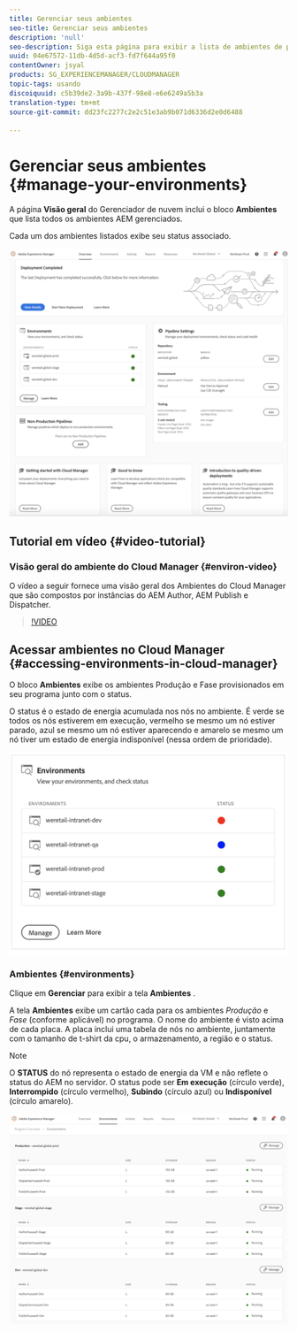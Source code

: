 ```yaml
---
title: Gerenciar seus ambientes
seo-title: Gerenciar seus ambientes
description: 'null'
seo-description: Siga esta página para exibir a lista de ambientes de produção e de não produção usados para configurar e executar o pipeline de CI/CD no Cloud Manager.
uuid: 04e67572-11db-4d5d-acf3-fd7f644a95f0
contentOwner: jsyal
products: SG_EXPERIENCEMANAGER/CLOUDMANAGER
topic-tags: usando
discoiquuid: c5b39de2-3a9b-437f-98e8-e6e6249a5b3a
translation-type: tm+mt
source-git-commit: dd23fc2277c2e2c51e3ab9b071d6336d2e0d6488

---
```



# Gerenciar seus ambientes {#manage-your-environments}

A página **Visão geral** do Gerenciador de nuvem inclui o bloco **Ambientes** que lista todos os ambientes AEM gerenciados.

Cada um dos ambientes listados exibe seu status associado.

![](assets/Manage_Environments1.png)

## Tutorial em vídeo {#video-tutorial}

### Visão geral do ambiente do Cloud Manager {#environ-video}

O vídeo a seguir fornece uma visão geral dos Ambientes do Cloud Manager que são compostos por instâncias do AEM Author, AEM Publish e Dispatcher.

>[!VIDEO](https://video.tv.adobe.com/v/26318/?captions=por_br)

## Acessar ambientes no Cloud Manager {#accessing-environments-in-cloud-manager}

O bloco **Ambientes** exibe os ambientes Produção e Fase provisionados em seu programa junto com o status.

O status é o estado de energia acumulada nos nós no ambiente. É verde se todos os nós estiverem em execução, vermelho se mesmo um nó estiver parado, azul se mesmo um nó estiver aparecendo e amarelo se mesmo um nó tiver um estado de energia indisponível (nessa ordem de prioridade).

![](assets/manage_environments-screen2.png)

### Ambientes {#environments}

Clique em **Gerenciar** para exibir a tela **Ambientes** .

A tela **Ambientes** exibe um cartão cada para os ambientes *Produção* e *Fase* (conforme aplicável) no programa. O nome do ambiente é visto acima de cada placa. A placa inclui uma tabela de nós no ambiente, juntamente com o tamanho de t-shirt da cpu, o armazenamento, a região e o status.

>[!NOTE]
>
>O **STATUS** do nó representa o estado de energia da VM e não reflete o status do AEM no servidor. O status pode ser **Em execução** (círculo verde), **Interrompido** (círculo vermelho), **Subindo** (círculo azul) ou **Indisponível** (círculo amarelo).

![](assets/Manage_Environments2.png)
